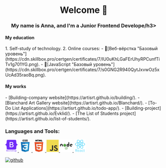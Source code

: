 <h1 align="center">Welcome 👋</h1>
<h3 align="center">My name is Anna, and I'm a Junior Frontend Develope/h3>
<h4  align="left">My еducation</h4>
   1. Self-study of technology.
   2. Online courses:
- 🌱[Веб-вёрстка "Базовый уровень"](https://cdn.skillbox.pro/certgen/certificates/7/IU0uKhLGaFErUhyRPCunfTiTv1g701YG.png).
- 🌱[JavaScript "Базовый уровень"](https://cdn.skillbox.pro/certgen/certificates/7/s0GNG2R940QytJxvwOz5xUcAd35raoBq.png).
  
<h4  align="left">My works</h4>
- [Building-company website](https://artisrt.github.io/building/).
- [Blanchard Art Gallery website](https://artisrt.github.io/Blanchard/).
- [To-Do List Applications](https://artisrt.github.io/todo-app/).
- [Building-project](https://artisrt.github.io/Evklid/).
- [The List of Students project](https://artisrt.github.io/list-of-students/).

<h3 align="left">Languages and Tools:</h3>
<p align="left"> <a href="https://getbootstrap.com" target="_blank" rel="noreferrer"> <img src="https://raw.githubusercontent.com/devicons/devicon/master/icons/bootstrap/bootstrap-plain-wordmark.svg" alt="bootstrap" width="40" height="40"/> </a> <a href="https://www.w3schools.com/css/" target="_blank" rel="noreferrer"> <img src="https://raw.githubusercontent.com/devicons/devicon/master/icons/css3/css3-original-wordmark.svg" alt="css3" width="40" height="40"/> </a> <a href="https://www.w3.org/html/" target="_blank" rel="noreferrer"> <img src="https://raw.githubusercontent.com/devicons/devicon/master/icons/html5/html5-original-wordmark.svg" alt="html5" width="40" height="40"/> </a> <a href="https://developer.mozilla.org/en-US/docs/Web/JavaScript" target="_blank" rel="noreferrer"> <img src="https://raw.githubusercontent.com/devicons/devicon/master/icons/javascript/javascript-original.svg" alt="javascript" width="40" height="40"/> </a> <a href="https://nodejs.org" target="_blank" rel="noreferrer"> <img src="https://raw.githubusercontent.com/devicons/devicon/master/icons/nodejs/nodejs-original-wordmark.svg" alt="nodejs" width="40" height="40"/> </a> <a href="https://reactjs.org/" target="_blank" rel="noreferrer"> <img src="https://raw.githubusercontent.com/devicons/devicon/master/icons/react/react-original-wordmark.svg" alt="react" width="40" height="40"/> </a> </p>

[<img src='https://cdn.jsdelivr.net/npm/simple-icons@3.0.1/icons/github.svg' alt='github' height='40'>](https://github.com/https://github.com/Artisrt)  
